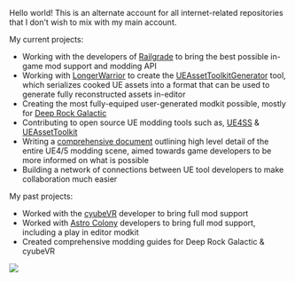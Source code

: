 Hello world! This is an alternate account for all internet-related repositories that I don't wish to mix with my main account. 

My current projects:
- Working with the developers of [Railgrade](https://store.epicgames.com/en-US/p/railgrade) to bring the best possible in-game mod support and modding API 
- Working with [LongerWarrior](https://github.com/LongerWarrior) to create the [UEAssetToolkitGenerator](https://github.com/LongerWarrior/UEAssetToolkitGenerator) tool, which serializes cooked UE assets into a format that can be used to generate fully reconstructed assets in-editor
- Creating the most fully-equiped user-generated modkit possible, mostly for [Deep Rock Galactic](https://store.steampowered.com/app/548430/Deep_Rock_Galactic/)
- Contributing to open source UE modding tools such as, [UE4SS](https://github.com/UE4SS-RE/RE-UE4SS) & [UEAssetToolkit](https://github.com/Archengius/UEAssetToolkit)
- Writing a [comprehensive document](https://unreal-modding-library.github.io/dev-guide/) outlining high level detail of the entire UE4/5 modding scene, aimed towards game developers to be more informed on what is possible
- Building a network of connections between UE tool developers to make collaboration much easier 

My past projects:
- Worked with the [cyubeVR](https://store.steampowered.com/app/619500/cyubeVR/) developer to bring full mod support
- Worked with [Astro Colony](https://store.steampowered.com/app/1614550/Astro_Colony/) developers to bring full mod support, including a play in editor modkit
- Created comprehensive modding guides for Deep Rock Galactic & cyubeVR 

![](https://github-readme-stats.vercel.app/api?username=Buckminsterfullerene02&show_icons=true&title_color=fff&icon_color=f9f9f9&text_color=9f9f9f&bg_color=0D1117&count_private=false&include_all_commits=true&hide_border=true&hide_title=false)

